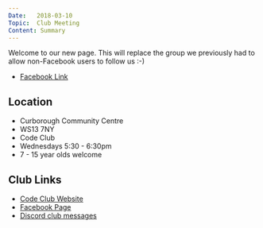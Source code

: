 ```yaml
---
Date:   2018-03-10
Topic:  Club Meeting
Content: Summary
---
```

Welcome to our new page. This will replace the group we previously had to allow non-Facebook users to follow us :-)

* [Facebook Link](https://www.facebook.com/1481985248595237/posts/1481998305260598/)

## Location

* Curborough Community Centre
* WS13 7NY
* Code Club
* Wednesdays 5:30 - 6:30pm
* 7 - 15 year olds welcome

## Club Links

* [Code Club Website](https://lichfield-code-club.github.io/)
* [Facebook Page](https://www.facebook.com/LichfieldCoders)
* [Discord club messages](https://discord.gg/szz6xGK)
